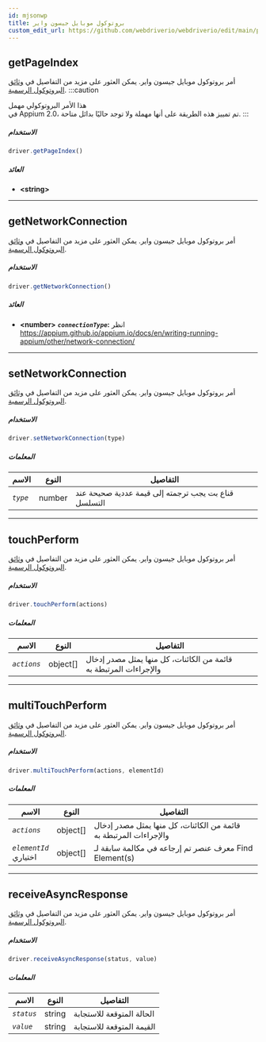 ```yaml
---
id: mjsonwp
title: بروتوكول موبايل جيسون واير
custom_edit_url: https://github.com/webdriverio/webdriverio/edit/main/packages/wdio-protocols/src/protocols/mjsonwp.ts
---
```


## getPageIndex
أمر بروتوكول موبايل جيسون واير. يمكن العثور على مزيد من التفاصيل في [وثائق البروتوكول الرسمية](https://github.com/appium/appium-base-driver/blob/master/docs/mjsonwp/protocol-methods.md#mobile-json-wire-protocol-endpoints).
:::caution

هذا الأمر البروتوكولي مهمل<br />في Appium 2.0، تم تمييز هذه الطريقة على أنها مهملة ولا توجد حاليًا بدائل متاحة.
:::

##### الاستخدام

```js
driver.getPageIndex()
```


##### العائد

- **&lt;string&gt;**



---

## getNetworkConnection
أمر بروتوكول موبايل جيسون واير. يمكن العثور على مزيد من التفاصيل في [وثائق البروتوكول الرسمية](https://github.com/SeleniumHQ/mobile-spec/blob/master/spec-draft.md#device-modes).

##### الاستخدام

```js
driver.getNetworkConnection()
```


##### العائد

- **&lt;number&gt;**
            **<code><var>connectionType</var></code>:** انظر https://appium.github.io/appium.io/docs/en/writing-running-appium/other/network-connection/


---

## setNetworkConnection
أمر بروتوكول موبايل جيسون واير. يمكن العثور على مزيد من التفاصيل في [وثائق البروتوكول الرسمية](https://github.com/SeleniumHQ/mobile-spec/blob/master/spec-draft.md#device-modes).

##### الاستخدام

```js
driver.setNetworkConnection(type)
```


##### المعلمات

<table>
  <thead>
    <tr>
      <th>الاسم</th><th>النوع</th><th>التفاصيل</th>
    </tr>
  </thead>
  <tbody>
    <tr>
      <td><code><var>type</var></code></td>
      <td>number</td>
      <td>قناع بت يجب ترجمته إلى قيمة عددية صحيحة عند التسلسل</td>
    </tr>
  </tbody>
</table>



---

## touchPerform
أمر بروتوكول موبايل جيسون واير. يمكن العثور على مزيد من التفاصيل في [وثائق البروتوكول الرسمية](https://github.com/SeleniumHQ/mobile-spec/blob/master/spec-draft.md#touch-gestures).

##### الاستخدام

```js
driver.touchPerform(actions)
```


##### المعلمات

<table>
  <thead>
    <tr>
      <th>الاسم</th><th>النوع</th><th>التفاصيل</th>
    </tr>
  </thead>
  <tbody>
    <tr>
      <td><code><var>actions</var></code></td>
      <td>object[]</td>
      <td>قائمة من الكائنات، كل منها يمثل مصدر إدخال والإجراءات المرتبطة به</td>
    </tr>
  </tbody>
</table>



---

## multiTouchPerform
أمر بروتوكول موبايل جيسون واير. يمكن العثور على مزيد من التفاصيل في [وثائق البروتوكول الرسمية](https://github.com/SeleniumHQ/mobile-spec/blob/master/spec-draft.md#touch-gestures).

##### الاستخدام

```js
driver.multiTouchPerform(actions, elementId)
```


##### المعلمات

<table>
  <thead>
    <tr>
      <th>الاسم</th><th>النوع</th><th>التفاصيل</th>
    </tr>
  </thead>
  <tbody>
    <tr>
      <td><code><var>actions</var></code></td>
      <td>object[]</td>
      <td>قائمة من الكائنات، كل منها يمثل مصدر إدخال والإجراءات المرتبطة به</td>
    </tr>
    <tr>
      <td><code><var>elementId</var></code><br /><span className="label labelWarning">اختياري</span></td>
      <td>object[]</td>
      <td>معرف عنصر تم إرجاعه في مكالمة سابقة لـ Find Element(s)</td>
    </tr>
  </tbody>
</table>



---

## receiveAsyncResponse
أمر بروتوكول موبايل جيسون واير. يمكن العثور على مزيد من التفاصيل في [وثائق البروتوكول الرسمية](https://github.com/appium/appium-base-driver/blob/master/docs/mjsonwp/protocol-methods.md#mobile-json-wire-protocol-endpoints).

##### الاستخدام

```js
driver.receiveAsyncResponse(status, value)
```


##### المعلمات

<table>
  <thead>
    <tr>
      <th>الاسم</th><th>النوع</th><th>التفاصيل</th>
    </tr>
  </thead>
  <tbody>
    <tr>
      <td><code><var>status</var></code></td>
      <td>string</td>
      <td>الحالة المتوقعة للاستجابة</td>
    </tr>
    <tr>
      <td><code><var>value</var></code></td>
      <td>string</td>
      <td>القيمة المتوقعة للاستجابة</td>
    </tr>
  </tbody>
</table>